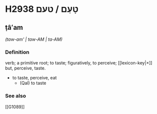 # H2938 טָעַם / טעם

## ṭâʻam

_(taw-am' | taw-AM | ta-AM)_

### Definition

verb; a primitive root; to taste; figuratively, to perceive; [[lexicon-key|×]] but, perceive, taste.

- to taste, perceive, eat
    - (Qal) to taste
### See also

[[G1089]]

